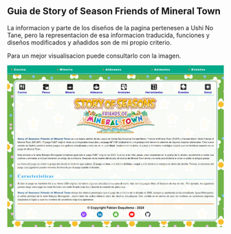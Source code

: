 ## Guia de Story of Season Friends of Mineral Town

La informacion y parte de los diseños de la pagina pertenesen a Ushi No Tane, pero la representacion de esa informacion traducida, funciones y diseños modificados y añadidos son de mi propio criterio.

Para un mejor visualisacion puede consultarlo con la imagen.

![vista](./IMG/vista.png)
